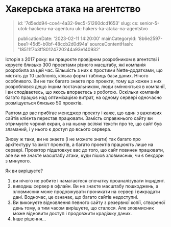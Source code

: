 Хакерська атака на агентство
============================

> id: '7d5edd94-cce4-4a32-9ec5-51260dcd1653'
> slug:
> 	cs: senior-5-utok-hackeru-na-agenturu
> 	uk: hakers-ka-ataka-na-agentstvo
> 
> publicationDate: '2023-02-11 14:20:00'
> mainCategoryId: '8b6e2597-bee1-45d5-b0bf-48ccb2d0d94a'
> sourceContentHash: '18511f7b3ff80124720244a93e140932'

Історія з 2017 року: ви працюєте провідним розробником в агентстві і керуєте близько 300 проектами різного масштабу, які компанія розробила за цей час. Більшість з них є простими Nette-додатками, що містять до 10 шаблонів, кілька форм і таблиць бази даних. Нічого особливого. Ви не так багато знаєте про проекти, тому що кожен з них розроблявся дещо іншим постачальником, люди змінюються в компанії, і ви сподіваєтесь, що якось впораєтесь з роботою. Оскільки компанія багато працює над оптимізацією витрат, на одному сервері одночасно розміщується близько 50 проектів.

Раптом до вас прибігає менеджер проекту і каже, що один з важливих сайтів клієнта перестав працювати. Замість справжнього сайту ви отримуєте чорний екран, а на ньому всілякі тексти про те, що сайт був зламаний, і у нього є доступ до всього сервера.

Знову ж таки, ви не знаєте (і не можете знати) так багато про архітектуру та зміст проектів, а багато проектів працюють лише на сервері. Проектор підштовхує вас до того, що сайт повинен працювати, але ви не знаєте масштабу атаки, куди пішов зловмисник, чи є бекдори з минулого.

Як ви вирішуєте?

1. ви нічого не робите і намагаєтеся спочатку проаналізувати інцидент.
2. виводиш сервер в офлайн. Ви не знаєте масштабу пошкоджень, а зловмисник може продовжувати проникати на сервер і викрадати дані. Водночас, це означає, що багато сайтів недоступні.
3. Ви виконуєте відновлення певного сайту з резервної копії, створеної день тому, а тим часом вирішуєте, що сталося. Але зловмисник може відновити доступ і продовжити крадіжку даних.
4. Інше рішення...
